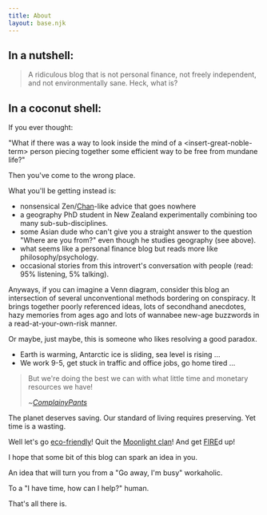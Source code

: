```yaml
---
title: About
layout: base.njk
---
```


## In a nutshell:

> A ridiculous blog that is not personal finance, not freely independent, and not environmentally sane.
> Heck, what is?

## In a coconut shell:


If you ever thought:

"What if there was a way to look inside the mind of a \<insert-great-noble-term\> person piecing together some efficient way to be free from mundane life?"

Then you've come to the wrong place.

What you'll be getting instead is:

- nonsensical Zen/[Chan](https://en.wikipedia.org/wiki/Chan_Buddhism)-like advice that goes nowhere
- a geography PhD student in New Zealand experimentally combining too many sub-sub-disciplines.
- some Asian dude who can't give you a straight answer to the question "Where are you from?" even though he studies geography (see above).
- what seems like a personal finance blog but reads more like philosophy/psychology.
- occasional stories from this introvert's conversation with people (read: 95% listening, 5% talking).

Anyways, if you can imagine a Venn diagram, consider this blog an intersection of several unconventional methods bordering on conspiracy.
It brings together poorly referenced ideas, lots of secondhand anecdotes, hazy memories from ages ago and lots of wannabee new-age buzzwords in a read-at-your-own-risk manner.

Or maybe, just maybe, this is someone who likes resolving a good paradox.

- Earth is warming, Antarctic ice is sliding, sea level is rising ...
- We work 9-5, get stuck in traffic and office jobs, go home tired ...

> But we're doing the best we can with what little time and monetary resources we have!
>
> ~<cite>[ComplainyPants](http://www.mrmoneymustache.com/2011/10/07/how-to-tell-if-youre-a-complainypants/)</cite>

The planet deserves saving.
Our standard of living requires preserving.
Yet time is a wasting.

Well let's go [eco-friendly](https://en.wikipedia.org/wiki/Environmentally_friendly)!
Quit the [Moonlight clan](https://en.wikipedia.org/wiki/Moonlight_clan)!
And get [FIRE](https://en.wikipedia.org/wiki/FIRE_movement)d up!

I hope that some bit of this blog can spark an idea in you.

An idea that will turn you from a "Go away, I'm busy" workaholic.

To a "I have time, how can I help?" human.

That's all there is.
